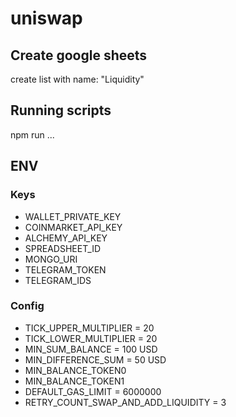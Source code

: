 # uniswap

## Create google sheets

create list with name: "Liquidity"

## Running scripts

npm run ...

## ENV

### Keys

- WALLET_PRIVATE_KEY
- COINMARKET_API_KEY
- ALCHEMY_API_KEY
- SPREADSHEET_ID
- MONGO_URI
- TELEGRAM_TOKEN
- TELEGRAM_IDS

### Config

- TICK_UPPER_MULTIPLIER = 20
- TICK_LOWER_MULTIPLIER = 20
- MIN_SUM_BALANCE = 100 USD
- MIN_DIFFERENCE_SUM = 50 USD
- MIN_BALANCE_TOKEN0
- MIN_BALANCE_TOKEN1
- DEFAULT_GAS_LIMIT = 6000000
- RETRY_COUNT_SWAP_AND_ADD_LIQUIDITY = 3
